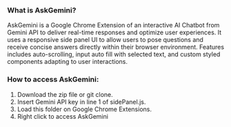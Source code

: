 ### What is AskGemini?
AskGemini is a Google Chrome Extension of an interactive AI Chatbot from Gemini API to deliver real-time responses and optimize user experiences. It uses a responsive side panel UI to allow users to pose questions and receive concise answers directly within their browser environment. Features includes auto-scrolling, input auto fill with selected text, and custom styled components adapting to user interactions.

### How to access AskGemini:
1. Download the zip file or git clone.
2. Insert Gemini API key in line 1 of sidePanel.js.
3. Load this folder on Google Chrome Extensions.
4. Right click to access AskGemini
